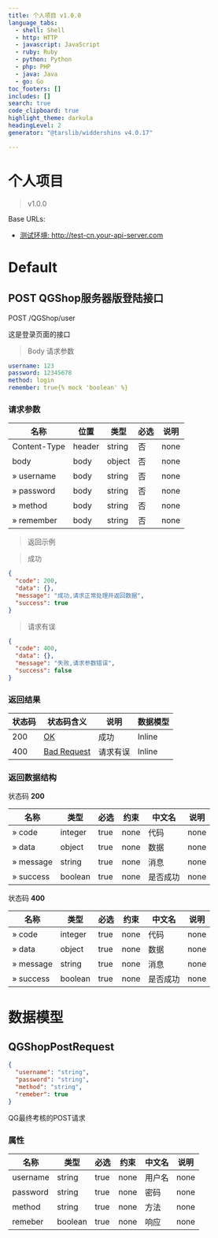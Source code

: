 ```yaml
---
title: 个人项目 v1.0.0
language_tabs:
  - shell: Shell
  - http: HTTP
  - javascript: JavaScript
  - ruby: Ruby
  - python: Python
  - php: PHP
  - java: Java
  - go: Go
toc_footers: []
includes: []
search: true
code_clipboard: true
highlight_theme: darkula
headingLevel: 2
generator: "@tarslib/widdershins v4.0.17"

---
```


# 个人项目

> v1.0.0

Base URLs:

* <a href="http://test-cn.your-api-server.com">测试环境: http://test-cn.your-api-server.com</a>

# Default

## POST QGShop服务器版登陆接口

POST /QGShop/user

这是登录页面的接口

> Body 请求参数

```yaml
username: 123
password: 12345678
method: login
remember: true{% mock 'boolean' %}

```

### 请求参数

|名称|位置|类型|必选|说明|
|---|---|---|---|---|
|Content-Type|header|string| 否 |none|
|body|body|object| 否 |none|
|» username|body|string| 否 |none|
|» password|body|string| 否 |none|
|» method|body|string| 否 |none|
|» remember|body|string| 否 |none|

> 返回示例

> 成功

```json
{
  "code": 200,
  "data": {},
  "message": "成功,请求正常处理并返回数据",
  "success": true
}
```

> 请求有误

```json
{
  "code": 400,
  "data": {},
  "message": "失败,请求参数错误",
  "success": false
}
```

### 返回结果

|状态码|状态码含义|说明|数据模型|
|---|---|---|---|
|200|[OK](https://tools.ietf.org/html/rfc7231#section-6.3.1)|成功|Inline|
|400|[Bad Request](https://tools.ietf.org/html/rfc7231#section-6.5.1)|请求有误|Inline|

### 返回数据结构

状态码 **200**

|名称|类型|必选|约束|中文名|说明|
|---|---|---|---|---|---|
|» code|integer|true|none|代码|none|
|» data|object|true|none|数据|none|
|» message|string|true|none|消息|none|
|» success|boolean|true|none|是否成功|none|

状态码 **400**

|名称|类型|必选|约束|中文名|说明|
|---|---|---|---|---|---|
|» code|integer|true|none|代码|none|
|» data|object|true|none|数据|none|
|» message|string|true|none|消息|none|
|» success|boolean|true|none|是否成功|none|

# 数据模型

<h2 id="tocS_QGShopPostRequest">QGShopPostRequest</h2>

<a id="schemaqgshoppostrequest"></a>
<a id="schema_QGShopPostRequest"></a>
<a id="tocSqgshoppostrequest"></a>
<a id="tocsqgshoppostrequest"></a>

```json
{
  "username": "string",
  "password": "string",
  "method": "string",
  "remeber": true
}

```

QG最终考核的POST请求

### 属性

|名称|类型|必选|约束|中文名|说明|
|---|---|---|---|---|---|
|username|string|true|none|用户名|none|
|password|string|true|none|密码|none|
|method|string|true|none|方法|none|
|remeber|boolean|true|none|响应|none|

